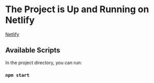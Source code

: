 # The Project is Up and Running on Netlify

 [Netlify](https://lovely-quokka-087cd5.netlify.app)

## Available Scripts

In the project directory, you can run:

### `npm start`


